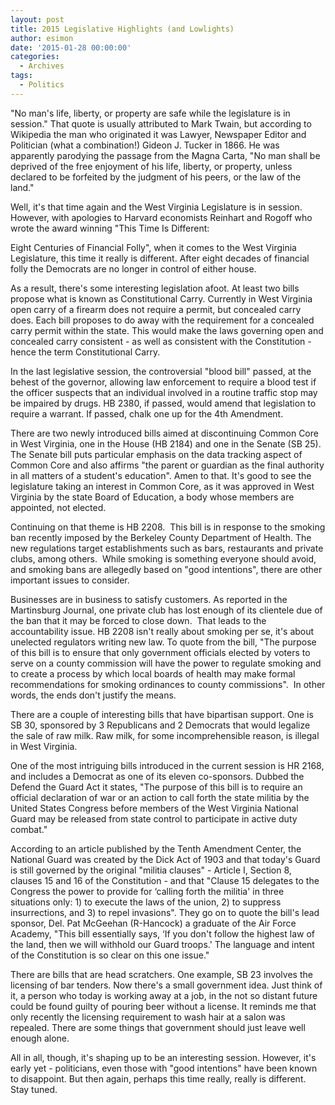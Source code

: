 ```yaml
---
layout: post
title: 2015 Legislative Highlights (and Lowlights)
author: esimon
date: '2015-01-28 00:00:00'
categories:
  - Archives
tags:
  - Politics
---
```

"No man's life, liberty, or property are safe while the legislature is in session." That quote is usually attributed to Mark Twain, but according to Wikipedia the man who originated it was Lawyer, Newspaper Editor and Politician (what a combination!) Gideon J. Tucker in 1866. He was apparently parodying the passage from the Magna Carta, "No man shall be deprived of the free enjoyment of his life, liberty, or property, unless declared to be forfeited by the judgment of his peers, or the law of the land."

Well, it's that time again and the West Virginia Legislature is in session. However, with apologies to Harvard economists Reinhart and Rogoff who wrote the award winning "This Time Is Different:

Eight Centuries of Financial Folly", when it comes to the West Virginia Legislature, this time it really is different. After eight decades of financial folly the Democrats are no longer in control of either house. 

As a result, there's some interesting legislation afoot. At least two bills propose what is known as Constitutional Carry. Currently in West Virginia open carry of a firearm does not require a permit, but concealed carry does. Each bill proposes to do away with the requirement for a concealed carry permit within the state. This would make the laws governing open and concealed carry consistent - as well as consistent with the Constitution - hence the term Constitutional Carry. 

In the last legislative session, the controversial "blood bill" passed, at the behest of the governor, allowing law enforcement to require a blood test if the officer suspects that an individual involved in a routine traffic stop may be impaired by drugs. HB 2380, if passed, would amend that legislation to require a warrant. If passed, chalk one up for the 4th Amendment. 

There are two newly introduced bills aimed at discontinuing Common Core in West Virginia, one in the House (HB 2184) and one in the Senate (SB 25). The Senate bill puts particular emphasis on the data tracking aspect of Common Core and also affirms "the parent or guardian as the final authority in all matters of a student's education". Amen to that. It's good to see the legislature taking an interest in Common Core, as it was approved in West Virginia by the state Board of Education, a body whose members are appointed, not elected. 

Continuing on that theme is HB 2208.  This bill is in response to the smoking ban recently imposed by the Berkeley County Department of Health. The new regulations target establishments such as bars, restaurants and private clubs, among others.  While smoking is something everyone should avoid, and smoking bans are allegedly based on "good intentions", there are other important issues to consider. 

Businesses are in business to satisfy customers. As reported in the Martinsburg Journal, one private club has lost enough of its clientele due of the ban that it may be forced to close down.  That leads to the accountability issue. HB 2208 isn't really about smoking per se, it's about unelected regulators writing new law. To quote from the bill, "The purpose of this bill is to ensure that only government officials elected by voters to serve on a county commission will have the power to regulate smoking and to create a process by which local boards of health may make formal recommendations for smoking ordinances to county commissions".  In other words, the ends don't justify the means. 

There are a couple of interesting bills that have bipartisan support. One is SB 30, sponsored by 3 Republicans and 2 Democrats that would legalize the sale of raw milk. Raw milk, for some incomprehensible reason, is illegal in West Virginia. 

One of the most intriguing bills introduced in the current session is HR 2168, and includes a Democrat as one of its eleven co-sponsors. Dubbed the Defend the Guard Act it states, "The purpose of this bill is to require an official declaration of war or an action to call forth the state militia by the United States Congress before members of the West Virginia National Guard may be released from state control to participate in active duty combat." 

According to an article published by the Tenth Amendment Center, the National Guard was created by the Dick Act of 1903 and that today's Guard is still governed by the original "militia clauses" - Article I, Section 8, clauses 15 and 16 of the Constitution - and that "Clause 15 delegates to the Congress the power to provide for ‘calling forth the militia' in three situations only: 1) to execute the laws of the union, 2) to suppress insurrections, and 3) to repel invasions". They go on to quote the bill's lead sponsor, Del. Pat McGeehan (R-Hancock) a graduate of the Air Force Academy, "This bill essentially says, ‘If you don't follow the highest law of the land, then we will withhold our Guard troops.' The language and intent of the Constitution is so clear on this one issue."

There are bills that are head scratchers. One example, SB 23 involves the licensing of bar tenders. Now there's a small government idea. Just think of it, a person who today is working away at a job, in the not so distant future could be found guilty of pouring beer without a license. It reminds me that only recently the licensing requirement to wash hair at a salon was repealed. There are some things that government should just leave well enough alone. 

All in all, though, it's shaping up to be an interesting session. However, it's early yet - politicians, even those with "good intentions" have been known to disappoint. But then again, perhaps this time really, really is different. Stay tuned. 

